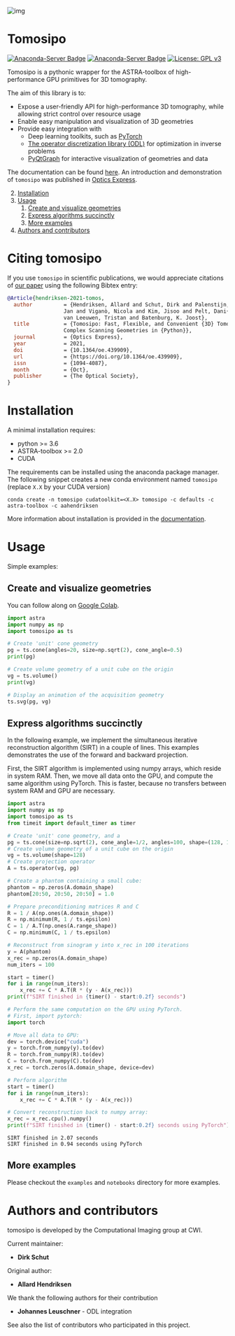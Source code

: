 ![img](./doc/img/logo.svg)

<a id="org584a4eb"></a>
# Tomosipo

[![Anaconda-Server Badge](https://anaconda.org/aahendriksen/tomosipo/badges/version.svg)](https://anaconda.org/aahendriksen/tomosipo)
[![Anaconda-Server Badge](https://anaconda.org/aahendriksen/tomosipo/badges/latest_release_relative_date.svg)](https://anaconda.org/aahendriksen/tomosipo)
[![License: GPL v3](https://img.shields.io/badge/License-GPLv3-blue.svg)](https://www.gnu.org/licenses/gpl-3.0)

Tomosipo is a pythonic wrapper for the ASTRA-toolbox of high-performance GPU
primitives for 3D tomography.

The aim of this library is to:

-   Expose a user-friendly API for high-performance 3D tomography, while
    allowing strict control over resource usage
-   Enable easy manipulation and visualization of 3D geometries
-   Provide easy integration with
    -   Deep learning toolkits, such as [PyTorch](https://pytorch.org)
    -   [The operator discretization library (ODL)](https://github.com/odlgroup/odl) for optimization in
        inverse problems
    -   [PyQtGraph](http://pyqtgraph.org/) for interactive visualization of geometries and data

The documentation can be found
[here](https://aahendriksen.gitlab.io/tomosipo/index.html). An introduction and
demonstration of `tomosipo` was published in [Optics
Express](https://doi.org/10.1364/oe.439909).

2.  [Installation](#org85d2a99)
3.  [Usage](#orgb723de1)
    1.  [Create and visualize geometries](#org887ab1a)
    2.  [Express algorithms succinctly](#orgc1f2b6b)
    3.  [More examples](#org4c299a8)
4.  [Authors and contributors](#org2e2678c)


# Citing tomosipo

If you use `tomosipo` in scientific publications, we would appreciate citations
of [our paper](https://doi.org/10.1364/oe.439909) using the following Bibtex
entry:

``` bibtex
@Article{hendriksen-2021-tomos,
  author          = {Hendriksen, Allard and Schut, Dirk and Palenstijn, Willem
                  Jan and Viganò, Nicola and Kim, Jisoo and Pelt, Dani{\"e}l and
                  van Leeuwen, Tristan and Batenburg, K. Joost},
  title           = {Tomosipo: Fast, Flexible, and Convenient {3D} Tomography for
                  Complex Scanning Geometries in {Python}},
  journal         = {Optics Express},
  year            = 2021,
  doi             = {10.1364/oe.439909},
  url             = {https://doi.org/10.1364/oe.439909},
  issn            = {1094-4087},
  month           = {Oct},
  publisher       = {The Optical Society},
}
```

<a id="org85d2a99"></a>
# Installation

A minimal installation requires:

-   python >= 3.6
-   ASTRA-toolbox >= 2.0
-   CUDA

The requirements can be installed using the anaconda package manager. The
following snippet creates a new conda environment named `tomosipo` (replace
`X.X` by your CUDA version)

    conda create -n tomosipo cudatoolkit=<X.X> tomosipo -c defaults -c astra-toolbox -c aahendriksen

More information about installation is provided in the [documentation](https://aahendriksen.gitlab.io/tomosipo/intro/install.html).

<a id="orgb723de1"></a>
# Usage

Simple examples:

<a id="org887ab1a"></a>

## Create and visualize geometries

You can follow along on [Google
Colab](https://colab.research.google.com/github/ahendriksen/tomosipo/blob/master/notebooks/00_getting_started_google_colab.ipynb).

``` python
import astra
import numpy as np
import tomosipo as ts

# Create 'unit' cone geometry
pg = ts.cone(angles=20, size=np.sqrt(2), cone_angle=0.5)
print(pg)

# Create volume geometry of a unit cube on the origin
vg = ts.volume()
print(vg)

# Display an animation of the acquisition geometry
ts.svg(pg, vg)
```



<a id="orgc1f2b6b"></a>

## Express algorithms succinctly

In the following example, we implement the simultaneous iterative
reconstruction algorithm (SIRT) in a couple of lines. This examples
demonstrates the use of the forward and backward projection.

First, the SIRT algorithm is implemented using numpy arrays, which
reside in system RAM. Then, we move all data onto the GPU, and compute
the same algorithm using PyTorch. This is faster, because no transfers
between system RAM and GPU are necessary.

``` python
import astra
import numpy as np
import tomosipo as ts
from timeit import default_timer as timer

# Create 'unit' cone geometry, and a
pg = ts.cone(size=np.sqrt(2), cone_angle=1/2, angles=100, shape=(128, 192))
# Create volume geometry of a unit cube on the origin
vg = ts.volume(shape=128)
# Create projection operator
A = ts.operator(vg, pg)

# Create a phantom containing a small cube:
phantom = np.zeros(A.domain_shape)
phantom[20:50, 20:50, 20:50] = 1.0

# Prepare preconditioning matrices R and C
R = 1 / A(np.ones(A.domain_shape))
R = np.minimum(R, 1 / ts.epsilon)
C = 1 / A.T(np.ones(A.range_shape))
C = np.minimum(C, 1 / ts.epsilon)

# Reconstruct from sinogram y into x_rec in 100 iterations
y = A(phantom)
x_rec = np.zeros(A.domain_shape)
num_iters = 100

start = timer()
for i in range(num_iters):
    x_rec += C * A.T(R * (y - A(x_rec)))
print(f"SIRT finished in {timer() - start:0.2f} seconds")

# Perform the same computation on the GPU using PyTorch.
# First, import pytorch:
import torch

# Move all data to GPU:
dev = torch.device("cuda")
y = torch.from_numpy(y).to(dev)
R = torch.from_numpy(R).to(dev)
C = torch.from_numpy(C).to(dev)
x_rec = torch.zeros(A.domain_shape, device=dev)

# Perform algorithm
start = timer()
for i in range(num_iters):
    x_rec += C * A.T(R * (y - A(x_rec)))

# Convert reconstruction back to numpy array:
x_rec = x_rec.cpu().numpy()
print(f"SIRT finished in {timer() - start:0.2f} seconds using PyTorch")
```

    SIRT finished in 2.07 seconds
    SIRT finished in 0.94 seconds using PyTorch


<a id="org4c299a8"></a>

## More examples

Please checkout the `examples` and `notebooks` directory for more examples.


<a id="org2e2678c"></a>

# Authors and contributors

tomosipo is developed by the Computational Imaging group at CWI.

Current maintainer:

- **Dirk Schut**

Original author:

-   **Allard Hendriksen**

We thank the following authors for their contribution

-   **Johannes Leuschner** - ODL integration

See also the list of contributors who participated in this project.

